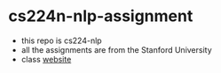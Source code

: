 # cs224n-nlp-assignment

* this repo is cs224-nlp 
* all the assignments are from the Stanford University
* class [website](http://web.stanford.edu/class/cs224n/)
